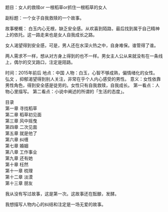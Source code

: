 题目：女人的救赎or 一根稻草or抓住一根稻草的女人

副标题：一个女子自我救赎的一个故事。

故事梗概：
白玉内心无根，缺乏安全感。从欢喜到陌路，最后找到属于自己精神上的依托。这一路走来也是女人自我成长之路。

女人渴望得到安全感，可是，男人还在水深火热之中，自身难保。谁管得了谁。

两人需求不一样，想从对方身上得到的也不一样。男女主人公从来就没有在一条线上，偶尔的交叉路口，注定是陌路。

时间：2015年前后
地点：中国
人物：白玉，心智不够成熟，偏情绪化的女性。
弘文 ，抑郁渴望得到别人关注，非常在乎个人内心感受的男性。
意义：女性依靠男性角色，得到安全感是徒劳的。女性只有自我救赎，自我成长。
第一看点：人物心里描写。
第二看点：小说中阐述的所谓的「生活的态度」。

目录  
第一章 寻找稻草  
第二章 稻草初见面  
第三章 风中摇曳  
第四章 二次见面  
第五章 就是他了  
第六章 纠缠  
第七章 婚姻   
第八章 工作事业  
第九章 还有她  
第十章 枉然  
第十一章 梳理  
第十二章 淡漠  
第十三章 朋友  

我从没有写过故事，这是第一次。这故事还在酝酿，发酵。

我想描写人物内心的纠结和注定是一场无爱的故事。

